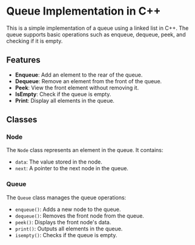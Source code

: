 # Queue Implementation in C++

This is a simple implementation of a queue using a linked list in C++. The queue supports basic operations such as enqueue, dequeue, peek, and checking if it is empty.

## Features

- **Enqueue**: Add an element to the rear of the queue.
- **Dequeue**: Remove an element from the front of the queue.
- **Peek**: View the front element without removing it.
- **IsEmpty**: Check if the queue is empty.
- **Print**: Display all elements in the queue.

## Classes

### Node

The `Node` class represents an element in the queue. It contains:
- `data`: The value stored in the node.
- `next`: A pointer to the next node in the queue.

### Queue

The `Queue` class manages the queue operations:
- `enqueue()`: Adds a new node to the queue.
- `dequeue()`: Removes the front node from the queue.
- `peek()`: Displays the front node's data.
- `print()`: Outputs all elements in the queue.
- `isempty()`: Checks if the queue is empty.
